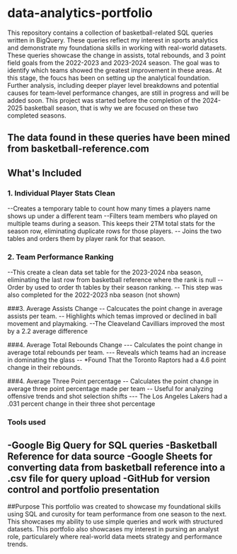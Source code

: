 # data-analytics-portfolio
This repository contains a collection of basketball-related SQL queries written in BigQuery. These queries reflect my interest in sports analytics and demonstrate my foundationa skills in working with real-world datasets. These queries showcase the change in assists, total rebounds, and 3 point field goals from the 2022-2023 and 2023-2024 season. The goal was to identify which teams showed the greatest improvement in these areas. 
At this stage, the foucs has been on setting up the analytical foundation. Further analysis, including deeper player level breakdowns and potential causes for team-level performance changes, are still in progress and will be added soon. This project was started before the completion of the 2024-2025 basketball season, that is why we are focused on these two completed seasons. 

The data found in these queries have been mined from basketball-reference.com 
---

## What's Included

### 1. Individual Player Stats Clean
--Creates a temporary table to count how many times a players name shows up under a different team
--Filters team members who played on multiple teams during a season. This keeps their 2TM total stats for the season row, eliminating duplicate rows for those players. 
-- Joins the two tables and orders them by player rank for that season.

### 2. Team Performance Ranking
--This create a clean data set table for the 2023-2024 nba season, eliminating the last row from basketball reference where the rank is null
-- Order by used to order th tables by their season ranking.
-- This step was also completed for the 2022-2023 nba season (not shown)

###3. Average Assists Change
-- Calcucates the point change in average assists per team.
-- Highlights which temas improved or declined in ball movement and playmaking.
--The Cleaveland Cavilliars improved the most by a 2.2 average difference

###4. Average Total Rebounds Change
--- Calculates the point change in average total rebounds per team.
--- Reveals which teams had an increase in dominating the glass 
-- *Found That the Toronto Raptors had a 4.6 point change in their rebounds.

###4. Average Three Point percentage
-- Calculates the point change in average three point percentage made per team
-- Useful for analyzing offensive trends and shot selection shifts 
--- The Los Angeles Lakers had a .031 percent change in their three shot percentage

### Tools used
-**Google Big Query** for SQL queries
-**Basketball Reference** for data source
-**Google Sheets** for converting data from basketball reference into a .csv file for query upload
-**GitHub** for version control and portfolio presentation
---

##Purpose
This portfolio was created to showcase my foundational skills using SQL and curosity for team performance from one season to the next. This showcases my ability to use simple queries and work with structured datasets. This portfolio also showcases my interest in pursing an analyst role, particularely where real-world data meets strategy and performance trends.
